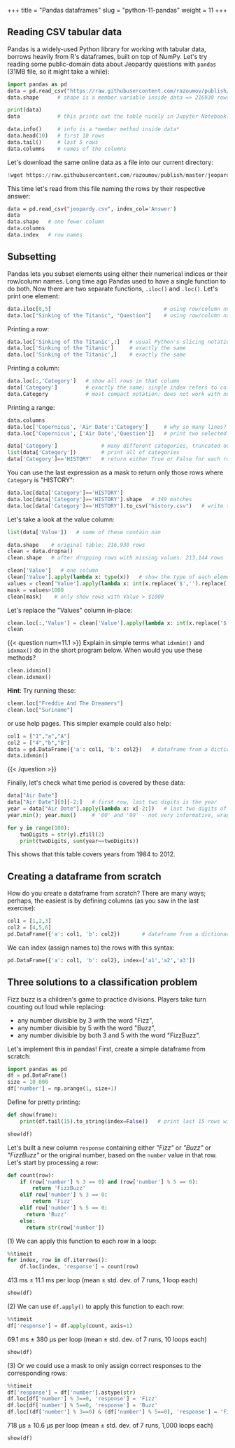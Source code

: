 +++
title = "Pandas dataframes"
slug = "python-11-pandas"
weight = 11
+++

## Reading CSV tabular data

Pandas is a widely-used Python library for working with tabular data, borrows heavily from R's dataframes,
built on top of NumPy. Let's try reading some public-domain data about Jeopardy questions with `pandas` (31MB
file, so it might take a while):

```py
import pandas as pd
data = pd.read_csv("https://raw.githubusercontent.com/razoumov/publish/master/jeopardy.csv")
data.shape      # shape is a member variable inside data => 216930 rows, 7 columns

print(data)
data            # this prints out the table nicely in Jupyter Notebook!

data.info()     # info is a *member method inside data*
data.head(10)   # first 10 rows
data.tail()     # last 5 rows
data.columns    # names of the columns
```

Let's download the same online data as a file into our current directory:

```py
!wget https://raw.githubusercontent.com/razoumov/publish/master/jeopardy.csv
```

This time let's read from this file naming the rows by their respective answer:

```sh
data = pd.read_csv("jeopardy.csv", index_col='Answer')
data
data.shape   # one fewer column
data.columns
data.index   # row names
```

## Subsetting

Pandas lets you subset elements using either their numerical indices or their row/column names. Long time ago
Pandas used to have a single function to do both. Now there are two separate functions, `.iloc()` and
`.loc()`. Let's print one element:

```py
data.iloc[0,5]                                    # using row/column numbers
data.loc["Sinking of the Titanic", "Question"]    # using row/column names
```

Printing a row:

```py
data.loc['Sinking of the Titanic',:]   # usual Python's slicing notation - show all columns in that row
data.loc['Sinking of the Titanic']     # exactly the same
data.loc['Sinking of the Titanic',]    # exactly the same
```

Printing a column:

```py
data.loc[:,'Category']   # show all rows in that column
data['Category']         # exactly the same; single index refers to columns
data.Category            # most compact notation; does not work with numerical-only names
```

Printing a range:
```py
data.columns
data.loc['Copernicus', 'Air Date':'Category']     # why so many lines?
data.loc['Copernicus', ['Air Date','Question']]   # print two selected columns
```

```py
data['Category']              # many different categories, truncated output ...
list(data['Category'])        # print all of categories
data['Category']=='HISTORY'   # return either True or False for each row
```

You can use the last expression as a mask to return only those rows where `Category` is "HISTORY":

```py
data.loc[data['Category']=='HISTORY']
data.loc[data['Category']=='HISTORY'].shape   # 349 matches
data.loc[data['Category']=='HISTORY'].to_csv("history.csv")   # write to a file
```

Let's take a look at the value column:

```py
list(data['Value'])   # some of these contain nan

data.shape    # original table: 216,930 rows
clean = data.dropna()
clean.shape   # after dropping rows with missing values: 213,144 rows

clean['Value']   # one column
clean['Value'].apply(lambda x: type(x))   # show the type of each element (fixed for each column)
values = clean['Value'].apply(lambda x: int(x.replace('$','').replace(',','')))
mask = values>1000
clean[mask]    # only show rows with Value > $1000
```

Let's replace the "Values" column in-place:

```py
clean.loc[:,'Value'] = clean['Value'].apply(lambda x: int(x.replace('$','').replace(',','')))
clean
```





{{< question num=11.1 >}}
Explain in simple terms what `idxmin()` and `idxmax()` do in the short program below. When would you use these
methods?
```py
clean.idxmin()
clean.idxmax()
```
**Hint**: Try running these:
```py
clean.loc["Freddie And The Dreamers"]
clean.loc["Suriname"]
```
or use help pages. This simpler example could also help:
```py
col1 = ["1","a","A"]
col2 = ["4","b","B"]
data = pd.DataFrame({'a': col1, 'b': col2})   # dataframe from a dictionary
data.idxmin()
```
{{< /question >}}

<!-- These return the row names with min and max in each column. -->






Finally, let's check what time period is covered by these data:

```py
data["Air Date"]
data["Air Date"][0][-2:]   # first row, last two digits is the year
year = data["Air Date"].apply(lambda x: x[-2:])   # last two digits of the year from all rows
year.min(); year.max()     # '00' and '99' - not very informative, wraps at the turn of the century

for y in range(100):
    twoDigits = str(y).zfill(2)
    print(twoDigits, sum(year==twoDigits))
```

This shows that this table covers years from 1984 to 2012.







## Creating a dataframe from scratch

How do you create a dataframe from scratch? There are many ways; perhaps, the easiest is by defining columns
(as you saw in the last exercise):

```py
col1 = [1,2,3]
col2 = [4,5,6]
pd.DataFrame({'a': col1, 'b': col2})       # dataframe from a dictionary
```

We can index (assign names to) the rows with this syntax:

```py
pd.DataFrame({'a': col1, 'b': col2}, index=['a1','a2','a3'])
```






## Three solutions to a classification problem

<!-- idea from https://youtu.be/SAFmrTnEHLg -->

Fizz buzz is a children's game to practice divisions. Players take turn counting out loud while replacing:
- any number divisible by 3 with the word "Fizz",
- any number divisible by 5 with the word "Buzz",
- any number divisible by both 3 and 5 with the word "FizzBuzz".

Let's implement this in pandas! First, create a simple dataframe from scratch:

```py
import pandas as pd
df = pd.DataFrame()
size = 10_000
df['number'] = np.arange(1, size+1)
```

Define for pretty printing:

```py
def show(frame):
    print(df.tail(15).to_string(index=False))   # print last 15 rows without the row index

show(df)
```

Let's built a new column `response` containing either *"Fizz"* or *"Buzz"* or *"FizzBuzz"* or the original
number, based on the `number` value in that row. Let's start by processing a row:

```py
def count(row):
    if (row['number'] % 3 == 0) and (row['number'] % 5 == 0):
        return 'FizzBuzz'
    elif row['number'] % 3 == 0:
        return 'Fizz'
    elif row['number'] % 5 == 0:
      return 'Buzz'
    else:
      return str(row['number'])
```

(1) We can apply this function to each row in a loop:

```py
%%timeit
for index, row in df.iterrows():
    df.loc[index, 'response'] = count(row)
```
413 ms ± 11.1 ms per loop (mean ± std. dev. of 7 runs, 1 loop each)
```py
show(df)
```

(2) We can use `df.apply()` to apply this function to each row:

```py
%%timeit
df['response'] = df.apply(count, axis=1)
```
69.1 ms ± 380 µs per loop (mean ± std. dev. of 7 runs, 10 loops each)
```py
show(df)
```

(3) Or we could use a mask to only assign correct responses to the corresponding rows:

```py
%%timeit
df['response'] = df['number'].astype(str)
df.loc[df['number'] % 3==0, 'response'] = 'Fizz'
df.loc[df['number'] % 5==0, 'response'] = 'Buzz'
df.loc[(df['number'] % 3==0) & (df['number'] % 5==0), 'response'] = 'FizzBuzz'
```
718 µs ± 10.6 µs per loop (mean ± std. dev. of 7 runs, 1,000 loops each)
```py
show(df)
```
